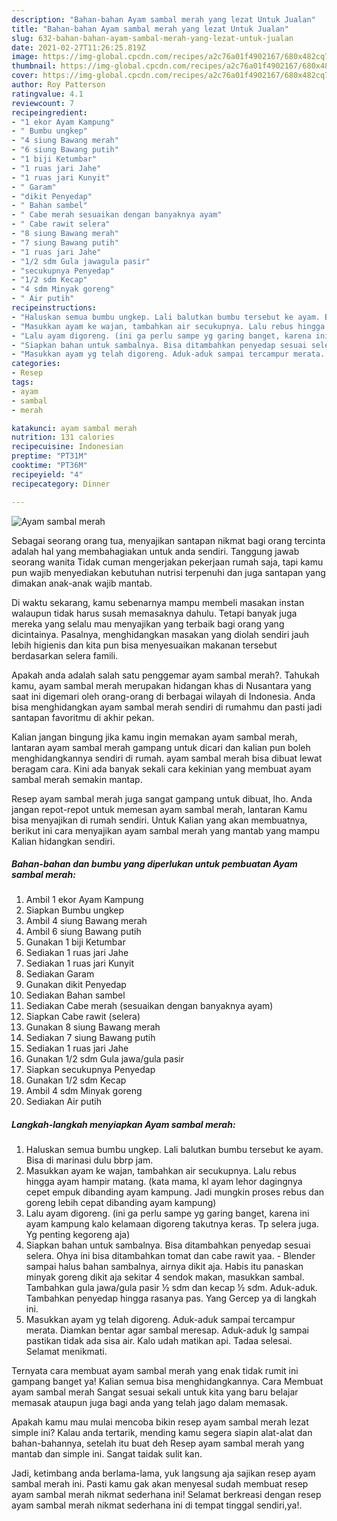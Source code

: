 ```yaml
---
description: "Bahan-bahan Ayam sambal merah yang lezat Untuk Jualan"
title: "Bahan-bahan Ayam sambal merah yang lezat Untuk Jualan"
slug: 632-bahan-bahan-ayam-sambal-merah-yang-lezat-untuk-jualan
date: 2021-02-27T11:26:25.819Z
image: https://img-global.cpcdn.com/recipes/a2c76a01f4902167/680x482cq70/ayam-sambal-merah-foto-resep-utama.jpg
thumbnail: https://img-global.cpcdn.com/recipes/a2c76a01f4902167/680x482cq70/ayam-sambal-merah-foto-resep-utama.jpg
cover: https://img-global.cpcdn.com/recipes/a2c76a01f4902167/680x482cq70/ayam-sambal-merah-foto-resep-utama.jpg
author: Roy Patterson
ratingvalue: 4.1
reviewcount: 7
recipeingredient:
- "1 ekor Ayam Kampung"
- " Bumbu ungkep"
- "4 siung Bawang merah"
- "6 siung Bawang putih"
- "1 biji Ketumbar"
- "1 ruas jari Jahe"
- "1 ruas jari Kunyit"
- " Garam"
- "dikit Penyedap"
- " Bahan sambel"
- " Cabe merah sesuaikan dengan banyaknya ayam"
- " Cabe rawit selera"
- "8 siung Bawang merah"
- "7 siung Bawang putih"
- "1 ruas jari Jahe"
- "1/2 sdm Gula jawagula pasir"
- "secukupnya Penyedap"
- "1/2 sdm Kecap"
- "4 sdm Minyak goreng"
- " Air putih"
recipeinstructions:
- "Haluskan semua bumbu ungkep. Lali balutkan bumbu tersebut ke ayam. Bisa di marinasi dulu bbrp jam."
- "Masukkan ayam ke wajan, tambahkan air secukupnya. Lalu rebus hingga ayam hampir matang. (kata mama, kl ayam lehor dagingnya cepet empuk dibanding ayam kampung. Jadi mungkin proses rebus dan goreng lebih cepat dibanding ayam kampung)"
- "Lalu ayam digoreng. (ini ga perlu sampe yg garing banget, karena ini ayam kampung kalo kelamaan digoreng takutnya keras. Tp selera juga. Yg penting kegoreng aja)"
- "Siapkan bahan untuk sambalnya. Bisa ditambahkan penyedap sesuai selera. Ohya ini bisa ditambahkan tomat dan cabe rawit yaa. Blender sampai halus bahan sambalnya, airnya dikit aja. Habis itu panaskan minyak goreng dikit aja sekitar 4 sendok makan, masukkan sambal. Tambahkan gula jawa/gula pasir ½ sdm dan kecap ½ sdm. Aduk-aduk. Tambahkan penyedap hingga rasanya pas. Yang Gercep ya di langkah ini."
- "Masukkan ayam yg telah digoreng. Aduk-aduk sampai tercampur merata. Diamkan bentar agar sambal meresap. Aduk-aduk lg sampai pastikan tidak ada sisa air. Kalo udah matikan api. Tadaa selesai. Selamat menikmati."
categories:
- Resep
tags:
- ayam
- sambal
- merah

katakunci: ayam sambal merah 
nutrition: 131 calories
recipecuisine: Indonesian
preptime: "PT31M"
cooktime: "PT36M"
recipeyield: "4"
recipecategory: Dinner

---
```



![Ayam sambal merah](https://img-global.cpcdn.com/recipes/a2c76a01f4902167/680x482cq70/ayam-sambal-merah-foto-resep-utama.jpg)

Sebagai seorang orang tua, menyajikan santapan nikmat bagi orang tercinta adalah hal yang membahagiakan untuk anda sendiri. Tanggung jawab seorang  wanita Tidak cuman mengerjakan pekerjaan rumah saja, tapi kamu pun wajib menyediakan kebutuhan nutrisi terpenuhi dan juga santapan yang dimakan anak-anak wajib mantab.

Di waktu  sekarang, kamu sebenarnya mampu membeli masakan instan walaupun tidak harus susah memasaknya dahulu. Tetapi banyak juga mereka yang selalu mau menyajikan yang terbaik bagi orang yang dicintainya. Pasalnya, menghidangkan masakan yang diolah sendiri jauh lebih higienis dan kita pun bisa menyesuaikan makanan tersebut berdasarkan selera famili. 



Apakah anda adalah salah satu penggemar ayam sambal merah?. Tahukah kamu, ayam sambal merah merupakan hidangan khas di Nusantara yang saat ini digemari oleh orang-orang di berbagai wilayah di Indonesia. Anda bisa menghidangkan ayam sambal merah sendiri di rumahmu dan pasti jadi santapan favoritmu di akhir pekan.

Kalian jangan bingung jika kamu ingin memakan ayam sambal merah, lantaran ayam sambal merah gampang untuk dicari dan kalian pun boleh menghidangkannya sendiri di rumah. ayam sambal merah bisa dibuat lewat beragam cara. Kini ada banyak sekali cara kekinian yang membuat ayam sambal merah semakin mantap.

Resep ayam sambal merah juga sangat gampang untuk dibuat, lho. Anda jangan repot-repot untuk memesan ayam sambal merah, lantaran Kamu bisa menyajikan di rumah sendiri. Untuk Kalian yang akan membuatnya, berikut ini cara menyajikan ayam sambal merah yang mantab yang mampu Kalian hidangkan sendiri.

<!--inarticleads1-->

##### Bahan-bahan dan bumbu yang diperlukan untuk pembuatan Ayam sambal merah:

1. Ambil 1 ekor Ayam Kampung
1. Siapkan  Bumbu ungkep
1. Ambil 4 siung Bawang merah
1. Ambil 6 siung Bawang putih
1. Gunakan 1 biji Ketumbar
1. Sediakan 1 ruas jari Jahe
1. Sediakan 1 ruas jari Kunyit
1. Sediakan  Garam
1. Gunakan dikit Penyedap
1. Sediakan  Bahan sambel
1. Sediakan  Cabe merah (sesuaikan dengan banyaknya ayam)
1. Siapkan  Cabe rawit (selera)
1. Gunakan 8 siung Bawang merah
1. Sediakan 7 siung Bawang putih
1. Sediakan 1 ruas jari Jahe
1. Gunakan 1/2 sdm Gula jawa/gula pasir
1. Siapkan secukupnya Penyedap
1. Gunakan 1/2 sdm Kecap
1. Ambil 4 sdm Minyak goreng
1. Sediakan  Air putih




<!--inarticleads2-->

##### Langkah-langkah menyiapkan Ayam sambal merah:

1. Haluskan semua bumbu ungkep. Lali balutkan bumbu tersebut ke ayam. Bisa di marinasi dulu bbrp jam.
1. Masukkan ayam ke wajan, tambahkan air secukupnya. Lalu rebus hingga ayam hampir matang. (kata mama, kl ayam lehor dagingnya cepet empuk dibanding ayam kampung. Jadi mungkin proses rebus dan goreng lebih cepat dibanding ayam kampung)
1. Lalu ayam digoreng. (ini ga perlu sampe yg garing banget, karena ini ayam kampung kalo kelamaan digoreng takutnya keras. Tp selera juga. Yg penting kegoreng aja)
1. Siapkan bahan untuk sambalnya. Bisa ditambahkan penyedap sesuai selera. Ohya ini bisa ditambahkan tomat dan cabe rawit yaa. - Blender sampai halus bahan sambalnya, airnya dikit aja. Habis itu panaskan minyak goreng dikit aja sekitar 4 sendok makan, masukkan sambal. Tambahkan gula jawa/gula pasir ½ sdm dan kecap ½ sdm. Aduk-aduk. Tambahkan penyedap hingga rasanya pas. Yang Gercep ya di langkah ini.
1. Masukkan ayam yg telah digoreng. Aduk-aduk sampai tercampur merata. Diamkan bentar agar sambal meresap. Aduk-aduk lg sampai pastikan tidak ada sisa air. Kalo udah matikan api. Tadaa selesai. Selamat menikmati.




Ternyata cara membuat ayam sambal merah yang enak tidak rumit ini gampang banget ya! Kalian semua bisa menghidangkannya. Cara Membuat ayam sambal merah Sangat sesuai sekali untuk kita yang baru belajar memasak ataupun juga bagi anda yang telah jago dalam memasak.

Apakah kamu mau mulai mencoba bikin resep ayam sambal merah lezat simple ini? Kalau anda tertarik, mending kamu segera siapin alat-alat dan bahan-bahannya, setelah itu buat deh Resep ayam sambal merah yang mantab dan simple ini. Sangat taidak sulit kan. 

Jadi, ketimbang anda berlama-lama, yuk langsung aja sajikan resep ayam sambal merah ini. Pasti kamu gak akan menyesal sudah membuat resep ayam sambal merah nikmat sederhana ini! Selamat berkreasi dengan resep ayam sambal merah nikmat sederhana ini di tempat tinggal sendiri,ya!.


